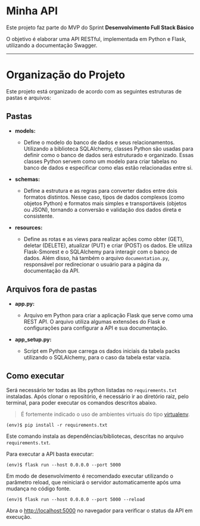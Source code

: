 # Minha API

Este projeto faz parte do MVP do Sprint **Desenvolvimento Full Stack Básico**

O objetivo é elaborar uma API RESTful, implementada em Python e Flask, utilizando
a documentação Swagger.

---

# Organização do Projeto

Este projeto está organizado de acordo com as seguintes estruturas de pastas e arquivos:

## Pastas

- **models:**

  - Define o modelo do banco de dados e seus relacionamentos. Utilizando a biblioteca SQLAlchemy, classes Python são usadas para definir como o banco de dados será estruturado e organizado. Essas classes Python servem como um modelo para criar tabelas no banco de dados e especificar como elas estão relacionadas entre si.

- **schemas:**

  - Define a estrutura e as regras para converter dados entre dois formatos distintos. Nesse caso, tipos de dados complexos (como objetos Python) e formatos mais simples e transportáveis (objetos ou JSON), tornando a conversão e validação dos dados direta e consistente.

- **resources:**
  - Define as rotas e as views para realizar ações como obter (GET), deletar (DELETE), atualizar (PUT) e criar (POST) os dados. Ele utiliza Flask-Smorest e o SQLAlchemy para interagir com o banco de dados. Além disso, há também o arquivo `documentation.py`, responsável por redirecionar o usuário para a página da documentação da API.

## Arquivos fora de pastas

- **app.py:**

  - Arquivo em Python para criar a aplicação Flask que serve como uma REST API. O arquivo utiliza algumas extensões do Flask e configurações para configurar a API e sua documentação.

- **app_setup.py:**

  - Script em Python que carrega os dados iniciais da tabela packs utilizando o SQLAlchemy, para o caso da tabela estar vazia.

## Como executar

Será necessário ter todas as libs python listadas no `requirements.txt` instaladas.
Após clonar o repositório, é necessário ir ao diretório raiz, pelo terminal, para poder executar os comandos descritos abaixo.

> É fortemente indicado o uso de ambientes virtuais do tipo [virtualenv](https://virtualenv.pypa.io/en/latest/installation.html).

```
(env)$ pip install -r requirements.txt
```

Este comando instala as dependências/bibliotecas, descritas no arquivo `requirements.txt`.

Para executar a API basta executar:

```
(env)$ flask run --host 0.0.0.0 --port 5000
```

Em modo de desenvolvimento é recomendado executar utilizando o parâmetro reload, que reiniciará o servidor
automaticamente após uma mudança no código fonte.

```
(env)$ flask run --host 0.0.0.0 --port 5000 --reload
```

Abra o [http://localhost:5000](http://localhost:5000) no navegador para verificar o status da API em execução.

